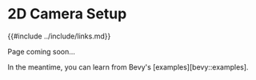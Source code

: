 # 2D Camera Setup

{{#include ../include/links.md}}

Page coming soon…

In the meantime, you can learn from Bevy's [examples][bevy::examples].
